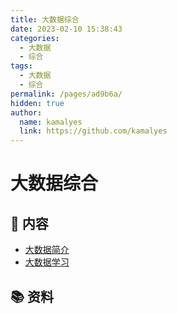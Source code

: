 ```yaml
---
title: 大数据综合
date: 2023-02-10 15:38:43
categories: 
  - 大数据
  - 综合
tags: 
  - 大数据
  - 综合
permalink: /pages/ad9b6a/
hidden: true
author: 
  name: kamalyes
  link: https://github.com/kamalyes
---
```


# 大数据综合

## 📖 内容

- [大数据简介](01.大数据简介.md)
- [大数据学习](02.大数据学习.md)

## 📚 资料
